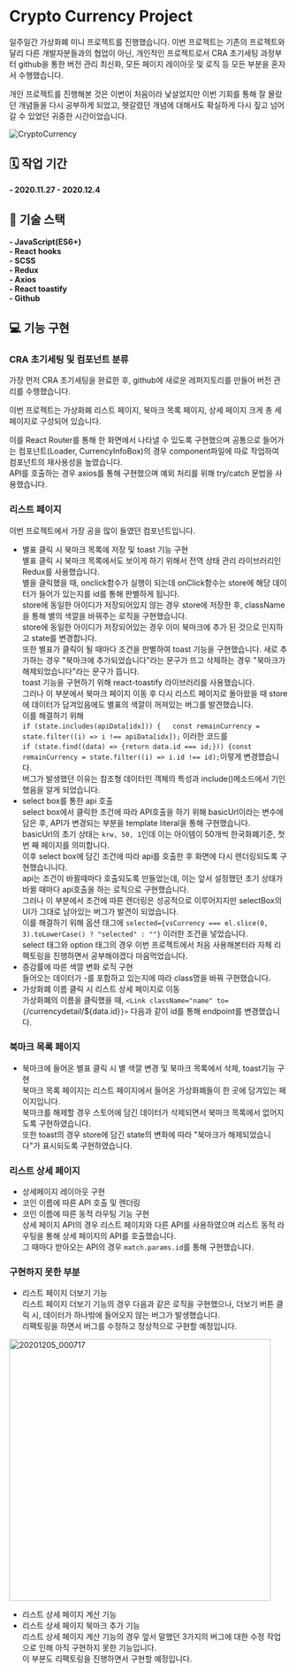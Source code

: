 # Crypto Currency Project
  일주일간 가상화폐 미니 프로젝트를 진행했습니다.
이번 프로젝트는 기존의 프로젝트와 달리 다른 개발자분들과의 협업이 아닌, 개인적인 프로젝트로서
CRA 초기세팅 과정부터 github을 통한 버전 관리 최신화, 모든 페이지 레이아웃 및 로직 등 모든 부분을 혼자서 수행했습니다.

개인 프로젝트를 진행해본 것은 이번이 처음이라 낯설었지만 이번 기회를 통해 잘 몰랐던 개념들을 다시 공부하게 되었고,
헷갈렸던 개념에 대해서도 확실하게 다시 짚고 넘어갈 수 있었던 귀중한 시간이었습니다.

![CryptoCurrency](https://user-images.githubusercontent.com/68314696/101172971-37398980-3685-11eb-8c5f-39850badf3cd.gif)

## 🗓 작업 기간
**- 2020.11.27 - 2020.12.4**

## 🔧 기술 스택
**- JavaScript(ES6+)**<br>
**- React hooks**<br>
**- SCSS**<br>
**- Redux**<br>
**- Axios**<br>
**- React toastify**<br>
**- Github**<br>

## 💻 기능 구현

### CRA 초기세팅 및 컴포넌트 분류
가장 먼저 CRA 초기세팅을 완료한 후, github에 새로운 레퍼지토리를 만들어 버전 관리를 수행했습니다.<br>

이번 프로젝트는 가상화폐 리스트 페이지, 북마크 목록 페이지, 상세 페이지
크게 총 세 페이지로 구성되어 있습니다.<br>

이를 React Router를 통해 한 화면에서 나타낼 수 있도록 구현했으며 공통으로 들어가는 컴포넌트(Loader, CurrencyInfoBox)의 경우 component파일에 따로 작업하여 컴포넌트의 재사용성을 높였습니다.<br>
API를 호출하는 경우 axios를 통해 구현했으며 예외 처리를 위해 try/catch 문법을 사용했습니다.<br>
### 리스트 페이지
이번 프로젝트에서 가장 공을 많이 들였던 컴포넌트입니다.<br>
- 별표 클릭 시 북마크 목록에 저장 및 toast 기능 구현<br>
별표 클릭 시 북마크 목록에서도 보이게 하기 위해서 전역 상태 관리 라이브러리인 Redux를 사용했습니다.<br>
별을 클릭했을 때, onclick함수가 실행이 되는데 onClick함수는 store에 해당 데이터가 들어가 있는지를 id를 통해 판별하게 됩니다.<br>
store에 동일한 아이디가 저장되어있지 않는 경우 store에 저장한 후, className을 통해 별의 색깔을 바꿔주는 로직을 구현했습니다.<br>
store에 동일한 아이디가 저장되어있는 경우 이미 북마크에 추가 된 것으로 인지하고 state를 변경합니다.<br>
또한 별표가 클릭이 될 때마다 조건을 판별하여 toast 기능을 구현했습니다. 새로 추가하는 경우 "북마크에 추가되었습니다"라는 문구가 뜨고 삭제하는 경우 "북마크가 해제되었습니다"라는 문구가 뜹니다.<br>
toast 기능을 구현하기 위해 react-toastify 라이브러리를 사용했습니다.<br>
그러나 이 부분에서 북마크 페이지 이동 후 다시 리스트 페이지로 돌아왔을 때 store에 데이터가 담겨있음에도 별표의 색깔이 꺼져있는 버그를 발견했습니다.<br>
이를 해결하기 위해 <br>
`if (state.includes(apiData[idx])) {   const remainCurrency = state.filter((i) => i !== apiData[idx]);` 이러한 코드를 <br>
`if (state.find((data) => {return data.id === id;})) {const remainCurrency = state.filter((i) => i.id !== id);`이렇게 변경했습니다. <br>
버그가 발생했던 이유는 참조형 데이터인 객체의 특성과 include()메소드에서 기인했음을 알게 되었습니다. <br>
- select box를 통한 api 호출<br>
select box에서 클릭한 조건에 따라 API호출을 하기 위해 basicUrl이라는 변수에 담은 후, API가 변경되는 부분을 template literal을 통해 구현했습니다.<br>
basicUrl의 초기 상태는 `krw, 50, 1`인데 이는 아이템이 50개씩 한국화폐기준, 첫번 째 페이지를 의미합니다.<br>
이후 select box에 담긴 조건에 따라 api를 호출한 후 화면에 다시 렌더링되도록 구현했습니니다.<br>
api는 조건이 바뀔때마다 호출되도록 만들었는데, 이는 앞서 설정했던 초기 상태가 바뀔 때마다 api호출을 하는 로직으로 구현했습니다.<br>
그러나 이 부분에서 조건에 따른 렌더링은 성공적으로 이루어지지만 selectBox의 UI가 그대로 남아있는 버그가 발견이 되었습니다. <br>
이를 해결하기 위해 옵션 태그에 `selected={vsCurrency === el.slice(0, 3).toLowerCase() ? "selected" : ""}` 이러한 조건을 넣었습니다.<br>
select 태그와 option 태그의 경우 이번 프로젝트에서 처음 사용해본터라 자체 리팩토링을 진행하면서 공부해야겠다 마음먹었습니다.<br>
- 증감률에 따른 색깔 변화 로직 구현<br>
들어오는 데이터가 -를 포함하고 있는지에 따라 class명을 바꿔 구현했습니다. <br>
- 가상화폐 이름 클릭 시 리스트 상세 페이지로 이동<br>
가상화폐의 이름을 클릭했을 때, `<Link className="name" to={`/currencydetail/${data.id}`}>` 다음과 같이 id를 통해 endpoint를 변경했습니다.<br>
### 북마크 목록 페이지 
- 북마크에 들어온 별표 클릭 시 별 색깔 변경 및 북마크 목록에서 삭제, toast기능 구현<br>
북마크 목록 페이지는 리스트 페이지에서 들어온 가상화폐들이 한 곳에 담겨있는 페이지입니다.<br>
북마크를 해제할 경우 스토어에 담긴 데이터가 삭제되면서 북마크 목록에서 없어지도록 구현하였습니다.<br>
또한 toast의 경우 store에 담긴 state의 변화에 따라 "북마크가 해제되었습니다"가 표시되도록 구현하였습니다. <br>
### 리스트 상세 페이지
- 상세페이지 레이아웃 구현<br>
- 코인 이름에 따른 API 호출 및 렌더링<br>
- 코인 이름에 따른 동적 라우팅 기능 구현<br>
상세 페이지 API의 경우 리스트 페이지와 다른 API를 사용하였으며 리스트 동적 라우팅을 통해 상세 페이지의 API를 호출했습니다.<br>
그 때마다 받아오는 API의 경우 `match.params.id`를 통해 구현했습니다.<br>

### 구현하지 못한 부분
- 리스트 페이지 더보기 기능<br>
리스트 페이지 더보기 기능의 경우 다음과 같은 로직을 구현했으나, 더보기 버튼 클릭 시, 데이터가 하나밖에 들어오지 않는 버그가 발생했습니다.<br> 리팩토링을 하면서 버그를 수정하고 정상적으로 구현할 예정입니다.<br>
<img width="473" alt="20201205_000717" src="https://user-images.githubusercontent.com/68314696/101179782-090c7780-368e-11eb-8325-13004371f028.png">

- 리스트 상세 페이지 계산 기능 <br>
- 리스트 상세 페이지 북마크 추가 기능 <br>
리스트 상세 페이지 계산 기능의 경우 앞서 말했던 3가지의 버그에 대한 수정 작업으로 인해 아직 구현하지 못한 기능입니다.<br> 이 부분도 리팩토링을 진행하면서 구현할 예정입니다.<br>
